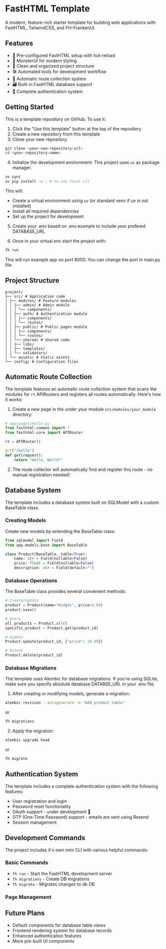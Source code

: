 # FastHTML Template

A modern, feature-rich starter template for building web applications with FastHTML, TailwindCSS, and FH-FrankenUI.

## Features

- 🚀 Pre-configured FastHTML setup with hot-reload
- 💅 MonsterUI for modern styling
- 📁 Clean and organized project structure
- 🛠️ Automated tools for development workflow
- 🔄 Automatic route collection system
- 🗃️ Built-in FastHTML database support
- 🔐 Complete authentication system

## Getting Started

This is a template repository on GitHub. To use it:

1. Click the "Use this template" button at the top of the repository
2. Create a new repository from this template
3. Clone your new repository:
```bash
git clone <your-new-repository-url>
cd <your-repository-name>
```

4. Initialize the development environment:
This project uses ```uv``` as package manager. 
```bash
uv sync
uv pip install -e . # to use local cli
```
This will:
- Create a virtual environment using `uv` (or standard venv if uv is not installed)
- Install all required dependencies
- Set up the project for development

5. Create your .env based on .env.example to include your prefered DATABASE_URL

6. Once in your virtual env start the project with:
```bash
fh run
```
This will run example app on port 8000. You can change the port in main.py file.


## Project Structure

```
project/
├── src/ # Application code
│ ├── modules/ # Feature modules
│ │ ├── admin/ # Admin module
│ │ │ └── components/
│ │ ├── auth/ # Authentication module
│ │ │ ├── components/
│ │ │ └── routes/
│ │ ├── public/ # Public pages module
│ │ │ ├── components/
│ │ │ └── routes/
│ │ └── shared/ # Shared code
│ │ ├── libs/
│ │ ├── templates/
│ │ └── validators/
│ └── assets/ # Static assets
└── config/ # Configuration files
```

## Automatic Route Collection

The template features an automatic route collection system that scans the modules for `rt` APIRouters and registers all routes automatically. Here's how it works:

1. Create a new page in the under your module `src/modules/your_module` directory:
```python
# app/pages/hello.py
from fasthtml.common import *
from fasthtml.core import APIRouter

rt = APIRouter()

@rt("/hello")
def get(request):
    return "Hello, World!"
```

2. The route collector will automatically find and register this route - no manual registration needed!


## Database System

The template includes a database system built on SQLModel with a custom BaseTable class.

### Creating Models

Create new models by extending the BaseTable class:

```python
from sqlmodel import Field
from app.models.base import BaseTable

class Product(BaseTable, table=True):
    name: str = Field(nullable=False)
    price: float = Field(nullable=False)
    description: str = Field(default="")
```

### Database Operations

The BaseTable class provides several convenient methods:

```python
# Create/Update
product = Product(name="Widget", price=9.99)
product.save()

# Query
all_products = Product.all()
specific_product = Product.get(product_id)

# Update
Product.update(product_id, {"price": 19.99})

# Delete
Product.delete(product_id)
```

### Database Migrations

The template uses Alembic for database migrations. If you're using SQLite, make sure you specify absolute database DATABSE_URL in your .env file.

1. After creating or modifying models, generate a migration:
```bash
alembic revision --autogenerate -m "Add product table"
```
or
```bash
fh migrations
```


2. Apply the migration:
```bash
alembic upgrade head
```
or
```bash
fh migrate
```
## Authentication System

The template includes a complete authentication system with the following features:

- User registration and login
- Password reset functionality 
- OAuth support - under development 🚧
- OTP (One-Time Password) support - emails are sent using Resend
- Session management


## Development Commands

The project includes it's own mini CLI with various helpful commands:

### Basic Commands

- `fh run` - Start the FastHTML development server
- `fh migrations` - Create DB migrations
- `fh migrate` - Migrates changes to db DB

### Page Management

## Future Plans

- Default components for database table views
- Frontend rendering system for database records
- Enhanced authentication features
- More pre-built UI components

